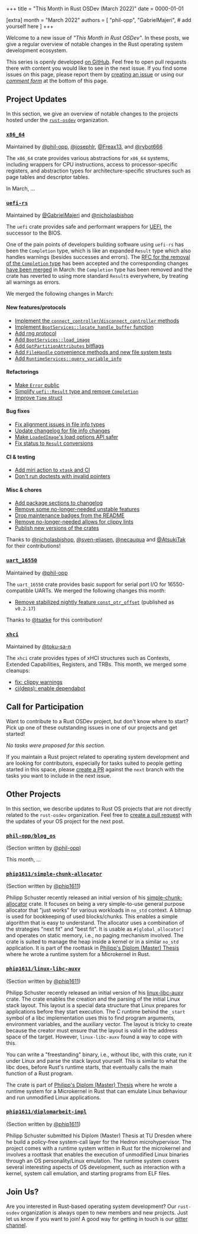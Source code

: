+++
title = "This Month in Rust OSDev (March 2022)"
date = 0000-01-01

[extra]
month = "March 2022"
authors = [
    "phil-opp",
    "GabrielMajeri",
    # add yourself here
]
+++

Welcome to a new issue of _"This Month in Rust OSDev"_. In these posts, we give a regular overview of notable changes in the Rust operating system development ecosystem.

<!-- more -->

This series is openly developed [on GitHub](https://github.com/rust-osdev/homepage/). Feel free to open pull requests there with content you would like to see in the next issue. If you find some issues on this page, please report them by [creating an issue](https://github.com/rust-osdev/homepage/issues/new) or using our [_comment form_](#comment-form) at the bottom of this page.

<!--
    This is a draft for the upcoming "This Month in Rust OSDev (March 2022)" post.
    Feel free to create pull requests against the `next` branch to add your
    content here.
    Please take a look at the past posts on https://rust-osdev.com/ to see the
    general structure of these posts.
-->

## Project Updates

In this section, we give an overview of notable changes to the projects hosted under the [`rust-osdev`] organization.

[`rust-osdev`]: https://github.com/rust-osdev/about

### [`x86_64`](https://github.com/rust-osdev/x86_64)

<span class="maintainers">Maintained by [@phil-opp](https://github.com/phil-opp), [@josephlr](https://github.com/orgs/rust-osdev/people/josephlr), [@Freax13](https://github.com/orgs/rust-osdev/people/Freax13), and [@rybot666](https://github.com/orgs/rust-osdev/people/rybot666)</span>

The `x86_64` crate provides various abstractions for `x86_64` systems, including wrappers for CPU instructions, access to processor-specific registers, and abstraction types for architecture-specific structures such as page tables and descriptor tables.

In March, …

### [`uefi-rs`](https://github.com/rust-osdev/uefi-rs)

<span class="maintainers">Maintained by [@GabrielMajeri](https://github.com/GabrielMajeri) and [@nicholasbishop](https://github.com/orgs/rust-osdev/people/nicholasbishop)</span>

The `uefi` crate provides safe and performant wrappers for [UEFI](https://en.wikipedia.org/wiki/Unified_Extensible_Firmware_Interface), the successor to the BIOS.

One of the pain points of developers building software using `uefi-rs` has been the `Completion` type, which is like an expanded `Result` type which also handles warnings (besides successes and errors). The [RFC for the removal of the `Completion` type](https://github.com/rust-osdev/uefi-rs/issues/360) has been accepted and the corresponding changes [have been merged](https://github.com/rust-osdev/uefi-rs/pull/361) in March: the `Completion` type has been removed and the crate has reverted to using more standard `Result`s everywhere, by treating all warnings as errors.

We merged the following changes in March:

#### New features/protocols

- [Implement the `connect_controller`/`disconnect_controller` methods](https://github.com/rust-osdev/uefi-rs/pull/311)
- [Implement `BootServices::locate_handle_buffer` function](https://github.com/rust-osdev/uefi-rs/pull/380)
- [Add rng protocol](https://github.com/rust-osdev/uefi-rs/pull/386)
- [Add `BootServices::load_image`](https://github.com/rust-osdev/uefi-rs/pull/383)
- [Add `GptPartitionAttributes` bitflags](https://github.com/rust-osdev/uefi-rs/pull/388)
- [Add `FileHandle` convenience methods and new file system tests](https://github.com/rust-osdev/uefi-rs/pull/392)
- [Add `RuntimeServices::query_variable_info`](https://github.com/rust-osdev/uefi-rs/pull/396)

#### Refactorings

- [Make `Error` public](https://github.com/rust-osdev/uefi-rs/pull/382)
- [Simplify `uefi::Result` type and remove `Completion`](https://github.com/rust-osdev/uefi-rs/pull/361)
- [Improve `Time` struct](https://github.com/rust-osdev/uefi-rs/pull/395)

#### Bug fixes

- [Fix alignment issues in file info types](https://github.com/rust-osdev/uefi-rs/pull/377)
- [Update changelog for file info changes](https://github.com/rust-osdev/uefi-rs/pull/373)
- [Make `LoadedImage`'s load options API safer](https://github.com/rust-osdev/uefi-rs/pull/375)
- [Fix status to `Result` conversions](https://github.com/rust-osdev/uefi-rs/pull/389)

#### CI & testing

- [Add miri action to `xtask` and CI](https://github.com/rust-osdev/uefi-rs/pull/381)
- [Don't run doctests with invalid pointers](https://github.com/rust-osdev/uefi-rs/pull/378)

#### Misc & chores

- [Add package sections to changelog](https://github.com/rust-osdev/uefi-rs/pull/385)
- [Remove some no-longer-needed unstable features](https://github.com/rust-osdev/uefi-rs/pull/387)
- [Drop maintenance badges from the README](https://github.com/rust-osdev/uefi-rs/pull/393)
- [Remove no-longer-needed allows for clippy lints](https://github.com/rust-osdev/uefi-rs/pull/394)
- [Publish new versions of the crates](https://github.com/rust-osdev/uefi-rs/pull/390)

Thanks to [@nicholasbishop](https://github.com/nicholasbishop), [@sven-eliasen](https://github.com/sven-eliasen), [@necauqua](https://github.com/necauqua) and [@AtsukiTak](https://github.com/AtsukiTak) for their contributions!

### [`uart_16550`](https://github.com/rust-osdev/uart_16550)

<span class="maintainers">Maintained by [@phil-opp](https://github.com/phil-opp)</span>

The `uart_16550` crate provides basic support for serial port I/O for 16550-compatible UARTs. We merged the following changes this month:

- [Remove stabilized nightly feature `const_ptr_offset`](https://github.com/rust-osdev/uart_16550/pull/22) <span class="gray">(published as `v0.2.17`)</span>

Thanks to [@tsatke](https://github.com/tsatke) for this contribution!

### [`xhci`](https://github.com/rust-osdev/xhci)

<span class="maintainers">Maintained by [@toku-sa-n](https://github.com/toku-sa-n)</span>

The `xhci` crate provides types of xHCI structures such as Contexts, Extended Capabilities, Registers, and TRBs. This month, we merged some cleanups:

- [fix: clippy warnings](https://github.com/rust-osdev/xhci/pull/130)
- [ci(deps): enable dependabot](https://github.com/rust-osdev/xhci/pull/129)

## Call for Participation

Want to contribute to a Rust OSDev project, but don't know where to start? Pick up one of these outstanding
issues in one of our projects and get started!

<!--
Please use the following template for adding items:
- [(`repo_name`) Issue Description](https://example.com/link-to-issue)
-->

<span class="gray">

_No tasks were proposed for this section._

</span>

If you maintain a Rust project related to operating system development and are looking for contributors, especially for tasks suited to people getting started in this space, please [create a PR](https://github.com/rust-osdev/homepage/pulls) against the `next` branch with the tasks you want to include in the next issue.

## Other Projects

In this section, we describe updates to Rust OS projects that are not directly related to the `rust-osdev` organization. Feel free to [create a pull request](https://github.com/rust-osdev/homepage/pulls) with the updates of your OS project for the next post.

### [`phil-opp/blog_os`](https://github.com/phil-opp/blog_os)

<span class="gray">(Section written by [@phil-opp](https://github.com/phil-opp))</span>

This month, ...

### [`phip1611/simple-chunk-allocator`](https://github.com/phip1611/simple-chunk-allocator)

<span class="gray">(Section written by [@phip1611](https://github.com/phip1611))</span>

Philipp Schuster recently released an initial version of his [simple-chunk-allocator](https://github.com/phip1611/simple-chunk-allocator)
crate. It focuses on being a very simple-to-use general purpose allocator that "just works" for various workloads 
in `no_std` context. A bitmap is used for bookkeeping of used blocks/chunks. This enables a simple algorithm that is easy
to understand. The allocator uses a combination of the strategies "next fit" and "best fit". It is usable as `#[global_allocator]` 
and operates on static memory, i.e., no paging mechanism involved. The crate is suited to manage the heap inside a kernel 
or in a similar `no_std` application. It is part of the roottask in [Philipp's Diplom (Master) Thesis](https://github.com/phip1611/diplomarbeit-impl) 
where he wrote a runtime system for a Microkernel in Rust.


### [`phip1611/linux-libc-auxv`](https://github.com/phip1611/linux-libc-auxv)

<span class="gray">(Section written by [@phip1611](https://github.com/phip1611))</span>

Philipp Schuster recently released an initial version of his [linux-libc-auxv](https://github.com/phip1611/linux-libc-auxv)
crate. The crate enables the creation and the parsing of the initial Linux stack layout. This layout is a 
special data structure that Linux prepares for applications before they start execution. The C runtime behind the 
`_start` symbol of a libc implementation uses this to find program arguments, environment variables, and the 
auxiliary vector. The layout is tricky to create because the creator must ensure that the layout is valid in the 
address space of the target. However, `linux-libc-auxv` found a way to cope with this.  

You can write a "freestanding" binary, i.e., without libc, with this crate, run it under Linux and parse the stack 
layout yourself. This is similar to what the libc does, before Rust's runtime starts, that eventually calls the 
main function of a Rust program.

The crate is part of [Philipp's Diplom (Master) Thesis](https://github.com/phip1611/diplomarbeit-impl)
where he wrote a runtime system for a Microkernel in Rust that can emulate Linux behaviour and run unmodified 
Linux applications.

### [`phip1611/diplomarbeit-impl`](https://github.com/phip1611/diplomarbeit-impl)

<span class="gray">(Section written by [@phip1611](https://github.com/phip1611))</span>

Philipp Schuster submitted his Diplom (Master) Thesis at TU Dresden where he build a policy-free system-call layer for 
the Hedron microhypervisor. The project comes with a runtime system written in Rust for the microkernel and involves 
a roottask that enables the execution of unmodified Linux binaries through an OS personality/Linux emulation. The 
runtime system covers several interesting aspects of OS development, such as interaction with a kernel, system call
emulation, and starting programs from ELF files.

## Join Us?

Are you interested in Rust-based operating system development? Our `rust-osdev` organization is always open to new members and new projects. Just let us know if you want to join! A good way for getting in touch is our [gitter channel](https://gitter.im/rust-osdev/Lobby).


<!--
TODO: Update publication date
-->
